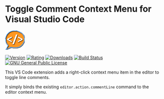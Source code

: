 # Toggle Comment Context Menu for Visual Studio Code

[![logo](./icon.png?raw=true)](https://github.com/RenanMsV/toggle-comment-context-menu-vscode)

[![Version](https://img.shields.io/visual-studio-marketplace/v/Renan-MsV.toggle-comment-context-menu-vscode.svg?logo=visual%20studio%20code)](https://marketplace.visualstudio.com/items?itemName=Renan-MsV.toggle-comment-context-menu-vscode) [![Rating](https://img.shields.io/visual-studio-marketplace/stars/Renan-MsV.toggle-comment-context-menu-vscode.svg?logo=visual%20studio%20code)](https://marketplace.visualstudio.com/items?itemName=Renan-MsV.toggle-comment-context-menu-vscode) [![Downloads](https://img.shields.io/visual-studio-marketplace/d/Renan-MsV.toggle-comment-context-menu-vscode.svg?logo=visual%20studio%20code)](https://marketplace.visualstudio.com/items?itemName=Renan-MsV.toggle-comment-context-menu-vscode) [![Build Status](https://img.shields.io/travis/com/RenanMsV/toggle-comment-context-menu-vscode?logo=travis)](https://travis-ci.com/RenanMsV/toggle-comment-context-menu-vscode) [![GNU General Public License](https://img.shields.io/github/license/RenanMsV/toggle-comment-context-menu-vscode?logo=github)](http://www.gnu.org/licenses/gpl-3.0.en.html)

This VS Code extension adds a right-click context menu item in the editor to toggle line comments.

It simply binds the existing `editor.action.commentLine` command to the editor context menu.
